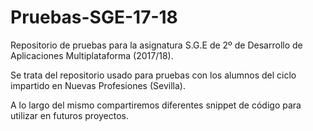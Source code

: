 # Pruebas-SGE-17-18
Repositorio de pruebas para la asignatura S.G.E de 2º de Desarrollo de Aplicaciones Multiplataforma (2017/18).

Se trata del repositorio usado para pruebas con los alumnos del ciclo impartido en Nuevas Profesiones (Sevilla).

A lo largo del mismo compartiremos diferentes snippet de código para utilizar en futuros proyectos.
